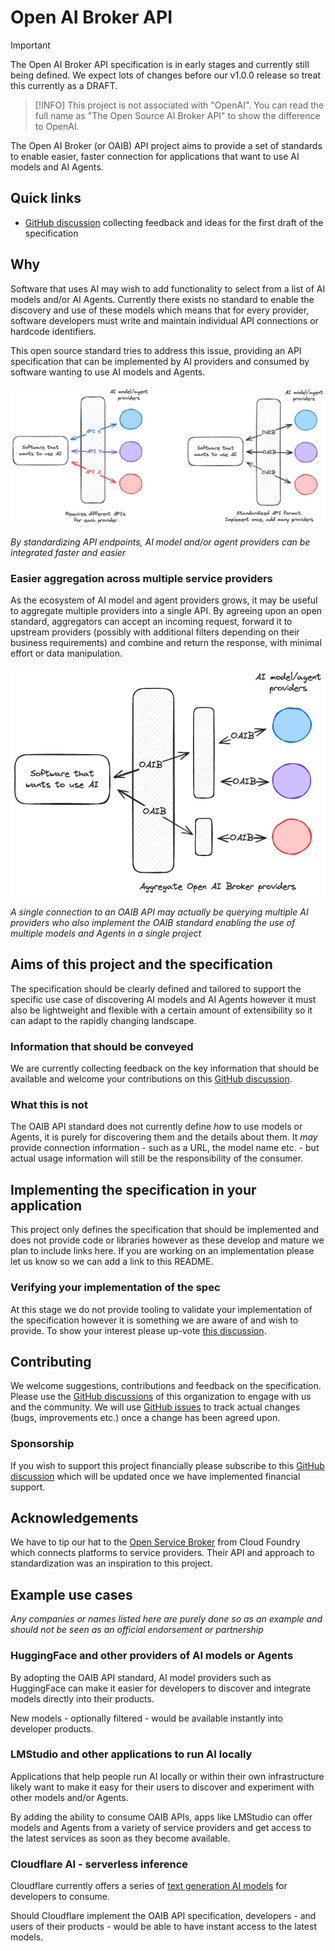 # Open AI Broker API

> [!IMPORTANT]
> The Open AI Broker API specification is in early stages and currently still being defined. We expect lots of changes before our v1.0.0 release so treat this currently as a DRAFT.

> [!INFO]
> This project is not associated with "OpenAI". You can read the full name as "The Open Source AI Broker API" to show the difference to OpenAI.

The Open AI Broker (or OAIB) API project aims to provide a set of standards to enable easier, faster connection for applications that want to use AI models and AI Agents.

## Quick links

- [GitHub discussion](https://github.com/orgs/openaibroker/discussions/3) collecting feedback and ideas for the first draft of the specification
<!-- - DRAFT - [The Open AI Broker API OpenAPI spec](./openapi.yaml) -->

## Why

Software that uses AI may wish to add functionality to select from a list of AI models and/or AI Agents. Currently there exists no standard to enable the discovery and use of these models which means that for every provider, software developers must write and maintain individual API connections or hardcode identifiers.

This open source standard tries to address this issue, providing an API specification that can be implemented by AI providers and consumed by software wanting to use AI models and Agents.

![Comparing disparate APIs to a standardized AI Broker format](./img/open-ai-service-broker.png)

_By standardizing API endpoints, AI model and/or agent providers can be integrated faster and easier_

### Easier aggregation across multiple service providers

As the ecosystem of AI model and agent providers grows, it may be useful to aggregate multiple providers into a single API. By agreeing upon an open standard, aggregators can accept an incoming request, forward it to upstream providers (possibly with additional filters depending on their business requirements) and combine and return the response, with minimal effort or data manipulation.

![Diagram showing how multiple AI Brokers could be aggregated into a single API](./img/open-ai-service-broker-aggregation.png)

_A single connection to an OAIB API may actually be querying multiple AI providers who also implement the OAIB standard enabling the use of multiple models and Agents in a single project_

## Aims of this project and the specification

The specification should be clearly defined and tailored to support the specific use case of discovering AI models and AI Agents however it must also be lightweight and flexible with a certain amount of extensibility so it can adapt to the rapidly changing landscape.

### Information that should be conveyed

We are currently collecting feedback on the key information that should be available and welcome your contributions on this [GitHub discussion](https://github.com/orgs/openaibroker/discussions/3).

### What this is not

The OAIB API standard does not currently define _how_ to use models or Agents, it is purely for discovering them and the details about them. It _may_ provide connection information - such as a URL, the model name etc. - but actual usage information will still be the responsibility of the consumer.

## Implementing the specification in your application

This project only defines the specification that should be implemented and does not provide code or libraries however as these develop and mature we plan to include links here. If you are working on an implementation please let us know so we can add a link to this README.

### Verifying your implementation of the spec

At this stage we do not provide tooling to validate your implementation of the specification however it is something we are aware of and wish to provide. To show your interest please up-vote [this discussion](https://github.com/orgs/openaibroker/discussions/2).

## Contributing

We welcome suggestions, contributions and feedback on the specification. Please use the [GitHub discussions](https://github.com/orgs/openaibroker/discussions) of this organization to engage with us and the community. We will use [GitHub issues](https://github.com/openaibroker/aibroker/issues) to track actual changes (bugs, improvements etc.) once a change has been agreed upon.

### Sponsorship

If you wish to support this project financially please subscribe to this [GitHub discussion](https://github.com/orgs/openaibroker/discussions/1) which will be updated once we have implemented financial support.

## Acknowledgements

We have to tip our hat to the [Open Service Broker](https://github.com/openservicebrokerapi/servicebroker) from Cloud Foundry which connects platforms to service providers. Their API and approach to standardization was an inspiration to this project.

## Example use cases

_Any companies or names listed here are purely done so as an example and should not be seen as an official endorsement or partnership_

### HuggingFace and other providers of AI models or Agents

By adopting the OAIB API standard, AI model providers such as HuggingFace can make it easier for developers to discover and integrate models directly into their products.

New models - optionally filtered - would be available instantly into developer products.

### LMStudio and other applications to run AI locally

Applications that help people run AI locally or within their own infrastructure likely want to make it easy for their users to discover and experiment with other models and/or Agents.

By adding the ability to consume OAIB APIs, apps like LMStudio can offer models and Agents from a variety of service providers and get access to the latest services as soon as they become available.

### Cloudflare AI - serverless inference

Cloudflare currently offers a series of [text generation AI models](https://developers.cloudflare.com/workers-ai/models/#text-generation) for developers to consume.

Should Cloudflare implement the OAIB API specification, developers - and users of their products - would be able to have instant access to the latest models.
